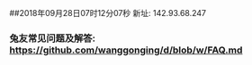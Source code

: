 ##2018年09月28日07时12分07秒 新址: 142.93.68.247
### 兔友常见问题及解答: https://github.com/wanggonging/d/blob/w/FAQ.md
